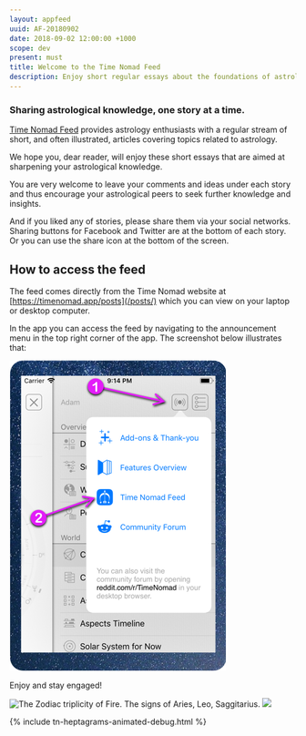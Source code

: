 ```yaml
---
layout: appfeed
uuid: AF-20180902
date: 2018-09-02 12:00:00 +1000
scope: dev
present: must
title: Welcome to the Time Nomad Feed
description: Enjoy short regular essays about the foundations of astrology.
---
```


### Sharing astrological knowledge, one story at a time.

[Time Nomad Feed](/posts) provides astrology enthusiasts with a regular stream of short, and often illustrated, articles covering topics related to astrology.

We hope you, dear reader, will enjoy these short essays that are aimed at sharpening your astrological knowledge.

You are very welcome to leave your comments and ideas under each story and thus encourage your astrological peers to seek further knowledge and insights.

And if you liked any of stories, please share them via your social networks. Sharing buttons for Facebook and Twitter are at the bottom of each story. Or you can use the share icon at the bottom of the screen.

## How to access the feed

The feed comes directly from the Time Nomad website at [https://timenomad.app/posts](/posts/) which you can view on your laptop or desktop computer.

In the app you can access the feed by navigating to the announcement menu in the top right corner of the app. The screenshot below illustrates that:

![Time Nomad app feed](/images/appfeed/tn-appfeed-access-in-app.png "Time Nomad app feed")

Enjoy and stay engaged!

<img loading="lazy" src="/images/illustrations/zodiac-triplicity-fire.png" srcset="/images/illustrations/zodiac-triplicity-fire.png 1x, /images/illustrations/zodiac-triplicity-fire@2x.png 2x," alt="The Zodiac triplicity of Fire. The signs of Aries, Leo, Saggitarius.">

<img loading="lazy" src="/images/illustrations/zodiac-triplicity-fire.png" srcset="/images/illustrations/zodiac-triplicity-fire.png 1x, /images/illustrations/zodiac-triplicity-fire@2x.png 2x">

{% include tn-heptagrams-animated-debug.html %}


